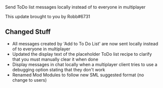 Send ToDo list messages locally instead of to everyone in multiplayer




This update brought to you by Robb#6731

## Changed Stuff

- All messages created by 'Add to To Do List' are now sent locally instead of to everyone in multiplayer
- Updated the display text of the placeholder ToDo list recipe to clarify that you must manually clear it when done
- Display messages in chat locally when a multiplayer client tries to use a debugging option stating that they don't work
- Renamed Mod Modules to follow new SML suggested format (no change to users)
